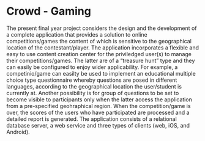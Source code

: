 # Crowd - Gaming

The present final year project considers the design and the development of a
complete application that provides a solution to online competitions/games the
content of which is sensitive to the geographical location of the contestant/player.
The application incorporates a flexible and easy to use content creation center for
the priviledged user(s) to manage their competitions/games. The latter are of a
“treasure hunt” type and they can easily be configured to enjoy wider applicability.
For example, a competinio/game can easilty be used to implement an educational
multiple choice type questionnaire whereby questions are posed in different
languages, according to the geographical location the user/student is currently at.
Another possibility is for group of questions to be set to become visible to
participants only when the latter access the application from a pre-specified
geohraphical region. When the competition/game is over, the scores of the users
who have participated are processed and a detailed report is generated. The
application consists of a relational database server, a web service and three types
of clients (web, iOS, and Android).
